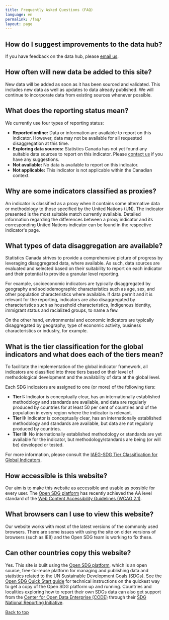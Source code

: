 ```yaml
---
title: Frequently Asked Questions (FAQ)
language: en
permalink: /faq/
layout: page
---
```


## How do I suggest improvements to the data hub?

If you have feedback on the data hub, please <a href="mailto:statcan.sdg-odd.statcan@statcan.gc.ca">email us</a>.


## How often will new data be added to this site?

New data will be added as soon as it has been sourced and validated. This includes new data as well as updates to data already published. We will continue to incorporate data from existing sources whenever possible.


## What does the reporting status mean?

We currently use four types of reporting status:

* **Reported online:** Data or information are available to report on this indicator. However, data may not be available for all requested disaggregation at this time.
* **Exploring data sources:** Statistics Canada has not yet found any suitable data sources to report on this indicator. Please [contact us](mailto:statcan.sdg-odd.statcan@statcan.gc.ca) if you have any suggestions.
* **Not available:** No data is available to report on this indicator.
* **Not applicable:** This indicator is not applicable within the Canadian context.


## Why are some indicators classified as proxies?

An indicator is classified as a proxy when it contains some alternative data or methodology to those specified by the United Nations (UN). The indicator presented is the most suitable match currently available. Detailed information regarding the differences between a proxy indicator and its corresponding United Nations indicator can be found in the respective indicator's page.


## What types of data disaggregation are available?

Statistics Canada strives to provide a comprehensive picture of progress by leveraging disaggregated data, where available. As such, data sources are evaluated and selected based on their suitability to report on each indicator and their potential to provide a granular level reporting.

For example, socioeconomic indicators are typically disaggregated by geography and sociodemographic characteristics such as age, sex, and other population characteristics where available. If data permit and it is relevant for the reporting, indicators are also disaggregated by characteristics such as household characteristics, Indigenous identity, immigrant status and racialized groups, to name a few.

On the other hand, environmental and economic indicators are typically disaggregated by geography, type of economic activity, business characteristics or industry, for example.


## What is the tier classification for the global indicators and what does each of the tiers mean?

To facilitate the implementation of the global indicator framework, all indicators are classified into three tiers based on their level of methodological development and the availability of data at the global level.

Each SDG indicators are assigned to one (or more) of the following tiers:

* **Tier I:** Indicator is conceptually clear, has an internationally established methodology and standards are available, and data are regularly produced by countries for at least 50 per cent of countries and of the population in every region where the indicator is relevant.
* **Tier II:** Indicator is conceptually clear, has an internationally established methodology and standards are available, but data are not regularly produced by countries.
* **Tier III:** No internationally established methodology or standards are yet available for the indicator, but methodology/standards are being (or will be) developed or tested.

For more information, please consult the [IAEG-SDG Tier Classification for Global Indicators](https://unstats.un.org/sdgs/iaeg-sdgs/tier-classification/).


## How accessible is this website?

Our aim is to make this website as accessible and usable as possible for every user. The <a href="https://open-sdg.org/">Open SDG platform</a> has recently achieved the AA level standard of the [Web Content Accessibility Guidelines (WCAG 2.1)](https://www.w3.org/WAI/standards-guidelines/wcag/).


## What browsers can I use to view this website?

Our website works with most of the latest versions of the commonly used browsers. There are some issues with using the site on older versions of browsers (such as IE8) and the Open SDG team is working to fix these.


## Can other countries copy this website?

Yes. This site is built using the <a href="https://open-sdg.org/">Open SDG platform</a>, which is an open source, free-to-reuse platform for managing and publishing data and statistics related to the UN Sustainable Development Goals (SDGs). See the <a href="https://open-sdg.readthedocs.io/en/latest/quick-start/">Open SDG Quick Start guide</a> for technical instructions on the quickest way to get a copy of the Open SDG platform up and running. Countries and localities exploring how to report their own SDGs data can also get support from the [Center for Open Data Enterprise (CODE)](http://www.opendataenterprise.org/) through their [SDG National Reporting Initiative](https://www.sdgreporting.org/).

[Back to top](#top)
